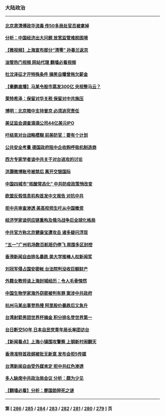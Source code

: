 ### 大陆政治
---
#### [北京肃清傅政华流毒 传50多局处官员被拿掉](../../pages/ncid277/n13726593.md?05041245) 
#### [分析：中国经济出大问题 放宽监管难脱困境](../../pages/ncid277/n13726532.md?05041245) 
#### [【微视频】上海宣布部分“清零” 孙春兰返京](../../pages/ncid277/n13726317.md?05041245) 
#### [油管热门视频 网站代理 翻墙必看视频](http://209.222.30.114:81/youtube.html?05041245)
#### [杜汶泽征才开特殊条件 搞笑自曝曾拖欠薪金](../../pages/ncid277/n13726429.md?05041245) 
#### [【秦鹏直播】马某令股市蒸发300亿 央视整马云？](../../pages/ncid277/n13726490.md?05041245) 
#### [莱特希泽：保留对华关税 保留对中共施压](../../pages/ncid277/n13726477.md?05041245) 
#### [博明：北京暗中支持普京 必须追究责任](../../pages/ncid277/n13726270.md?05041245) 
#### [美证监会调查滴滴公司44亿美元IPO](../../pages/ncid277/n13726424.md?05041245) 
#### [吁结束对台战略模糊 前美防官：要有个计划](../../pages/ncid277/n13726430.md?05041245) 
#### [公共安全考量 德国政府阻中企收购呼吸机制造商](../../pages/ncid277/n13726437.md?05041245) 
#### [西方专家学者谈中共关于对台进攻的讨论](../../pages/ncid277/n13726425.md?05041245) 
#### [洪灏微博账号被禁后 离开交银国际](../../pages/ncid277/n13726336.md?05041245) 
#### [中国四城市“核酸常态化” 中共防疫政策悄改变](../../pages/ncid277/n13726393.md?05041245) 
#### [欧盟反假信息机构首发中文报告 对抗中共](../../pages/ncid277/n13726403.md?05041245) 
#### [拒中共审查渗透 美高校师生吁从中国撤资](../../pages/ncid277/n13726349.md?05041245) 
#### [经济学家谈供应链重构及俄乌战争后全球化格局](../../pages/ncid277/n13726344.md?05041245) 
#### [中共官方称北京健康宝遭攻击 诸多疑问浮现](../../pages/ncid277/n13726340.md?05041245) 
#### [“五一”广州机场数百航班仍停飞 周围多区封控](../../pages/ncid277/n13726321.md?05041245) 
#### [香港新闻自由排名暴跌 美大学接棒人权新闻奖](../../pages/ncid277/n13725749.md?05041245) 
#### [刘冠军侵占国安密帐 台法院判没收巨额财产](../../pages/ncid277/n13726257.md?05041245) 
#### [外籍女教师谈上海封城经历：令人毛骨悚然](../../pages/ncid277/n13726338.md?05041245) 
#### [中国生物学家海外窃密被判有罪 案涉中共政府](../../pages/ncid277/n13726188.md?05041245) 
#### [杭州马某出事登热搜 阿里股价暴跌后又急升](../../pages/ncid277/n13726134.md?05041245) 
#### [台湾射箭男团世界杯摘金 积分排名登世界第一](../../pages/ncid277/n13725994.md?05041245) 
#### [台日断交50年 日本自民党青年局长率团访台](../../pages/ncid277/n13726098.md?05041245) 
#### [【新闻看点】上海小镇围攻警察 上钢新村闹翻天](../../pages/ncid277/n13725816.md?05041245) 
#### [香港准特首政纲被批无新意 发布会拒5传媒](../../pages/ncid277/n13726002.md?05041245) 
#### [台湾新闻自由受外媒肯定 拒中共红色渗透](../../pages/ncid277/n13725909.md?05041245) 
#### [多人缺席中共政治局会议 分析：颇为少见](../../pages/ncid277/n13725918.md?05041245) 
#### [【翻墙必看】分析：廖国勋猝死之谜](../../pages/ncid277/n13725891.md?05041245) 

---
#### 第 [ [286](./286.md?05041245) / [285](./285.md?05041245) / [284](./284.md?05041245) / [283](./283.md?05041245) / [282](./282.md?05041245) / [281](./281.md?05041245) / [280](./280.md?05041245) / [279](./279.md?05041245) ] 页
